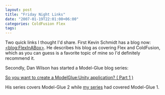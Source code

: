 ```yaml
---
layout: post
title: "Friday Night Links"
date: "2007-01-19T22:01:00+06:00"
categories: ColdFusion Flex 
tags: 
---
```


Two quick links I thought I'd share. First Kevin Schmidt has a blog now: <a href="http://flexinabox.com/">&lt;blog:FlexInABox&gt;</a>. He  describes his blog as covering Flex and ColdFusion, which as you can guess is a favorite topic of mine so I'd definitely recommend it.

Secondly, Dan Wilson has started a Model-Glue blog series:

<a href="http://www.nodans.com/index.cfm/2007/1/19/So-you-want-to-create-a-ModelGlueUnity-application--Part-1-">So you want to create a ModelGlue:Unity application? ( Part 1 )</a>

His series covers Model-Glue 2 while <a href="http://ray.camdenfamily.com/downloads/mgapp.zip">my series</a> had covered Model-Glue 1.